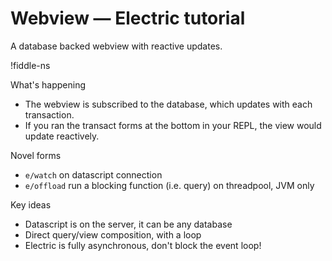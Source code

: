 # Webview — Electric tutorial

A database backed webview with reactive updates.

!fiddle-ns[](electric-tutorial.demo-webview/Webview)

What's happening
* The webview is subscribed to the database, which updates with each transaction.
* If you ran the transact forms at the bottom in your REPL, the view would update reactively.

Novel forms
* `e/watch` on datascript connection
* `e/offload` run a blocking function (i.e. query) on threadpool, JVM only

Key ideas
* Datascript is on the server, it can be any database
* Direct query/view composition, with a loop
* Electric is fully asynchronous, don't block the event loop!
